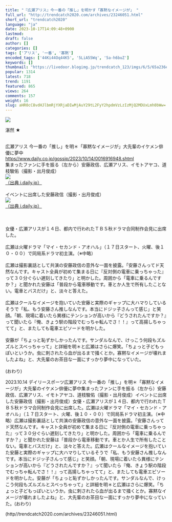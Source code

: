 ```yaml
---
title: "『広瀬アリス』今一番の「推し」を明かす「寡黙なイメージが」 "
full_url: "http://trendcatch2020.com/archives/23246051.html"
short_url: "trendcatch2020"
language: "ja"
date: 2023-10-17T14:09:48+0900
lastmod: 
draft: false
author: []
categories: []
tags: ['アリス', '一番', '寡黙']
encoded_tags: ['44Ki44Oq44K5', '5LiA55Wq', '5a-h6buZ']
keywords: []
thumbnail: "https://livedoor.blogimg.jp/trendcatch_123/imgs/6/5/65a236e8.jpg"
popular: 1314
latest: 718
trend: 1191
featured: 865
views: 264
comments: 157
weight: 16
slug: aHR0cC8vdHJlbmRjYXRjaDIwMjAuY29tL2FyY2hpdmVzLzIzMjQ2MDUxLmh0bWw=
---
```


![](https://livedoor.blogimg.jp/trendcatch_123/imgs/6/5/65a236e8.jpg)

<div><p>湛然 ★ </p><br> 広瀬アリス 今一番の「推し」を明＊「寡黙なイメージが」大先輩のイケメン俳優に夢中 <br> <a target='_blank' href='https//www.daily.co.jp/gossip/2023/10/14/0016916948.shtml'>https//www.daily.co.jp/gossip/2023/10/14/0016916948.shtml</a> <br> 集まったファンに手を振る（左から）安藤政信、広瀬アリス、イモトアヤコ、道枝駿佑（撮影・出月俊成） <br> <a href='https//i.daily.jp/gossip/2023/10/14/Images/f_16916951.jpg' target='_blank' class='' id='img_1_1'><img src='https//livedoor.blogimg.jp/trendcatch_123/imgs/a/f/af7814aa.jpg'><br>（出典 i.daily.jp）<br></a> <br> イベントに出席した安藤政信（撮影・出月俊成） <br> <a href='https//i.daily.jp/gossip/2023/10/14/Images/f_16916949.jpg' target='_blank' class='' id='img_1_2'><img src='https//livedoor.blogimg.jp/trendcatch_123/imgs/a/9/a9937cef.jpg'><br>（出典 i.daily.jp）<br></a> <br> <br> <br> 女優・広瀬アリスが１４日、都内で行われたＴＢＳ秋ドラマ合同制作会見に出席した。 <br> <br> 広瀬は火曜ドラマ「マイ・セカンド・アオハル」（１７日スタート、火曜、後１０・００）で同局系ドラマ初主演。（※中略） <br> <br> 広瀬は撮影裏話として共演の安藤政信の意外な一面を披露。「安藤さんってド天然なんです。キャスト全員が初めて集まる日に『反対側の電車に乗っちゃった』って３０分ぐらい遅刻してきたり」と明かした。周囲から「電車に乗るんですか？」と聞かれた安藤は「普段から電車移動です。車とか人生で所有したことない。電車とバスだけ」と、淡々と答えた。 <br> <br> 広瀬はクールなイメージを抱いていた安藤と実際のギャップに大ハマりしているそうで「私、もう安藤さん推しなんです。本当にドジッ子さんって感じ」と笑顔。「朝、現場に着いたら異様にテンションが高いから『どうされたんですか？』って聞いたら『俺、きょう駅の階段でむっちゃ転んでさ！！』って高揚しちゃってて」と、またしても電車エピソードを明かした。 <br> <br> 安藤が「ちょっと恥ずかしかったんです。サンダルなんで、けっこう何段もズルズルとスベっちゃって」と詳細を明＊と広瀬はさらに爆笑。「ちょっと子どもっぽいというか。虫に刺されたら血が出るまで掻くとか。寡黙なイメージが壊れましたよね」と、大先輩のお茶目な一面にすっかり夢中になっていた。 <br> <br> (おわり) <p>2023.10.14 デイリースポーツ広瀬アリス 今一番の「推し」を明＊「寡黙なイメージが」大先輩のイケメン俳優に夢中集まったファンに手を振る（左から）安藤政信、広瀬アリス、イモトアヤコ、道枝駿佑（撮影・出月俊成）イベントに出席した安藤政信（撮影・出月俊成）女優・広瀬アリスが１４日、都内で行われたＴＢＳ秋ドラマ合同制作会見に出席した。広瀬は火曜ドラマ「マイ・セカンド・アオハル」（１７日スタート、火曜、後１０・００）で同局系ドラマ初主演。（※中略）広瀬は撮影裏話として共演の安藤政信の意外な一面を披露。「安藤さんってド天然なんです。キャスト全員が初めて集まる日に『反対側の電車に乗っちゃった』って３０分ぐらい遅刻してきたり」と明かした。周囲から「電車に乗るんですか？」と聞かれた安藤は「普段から電車移動です。車とか人生で所有したことない。電車とバスだけ」と、淡々と答えた。広瀬はクールなイメージを抱いていた安藤と実際のギャップに大ハマりしているそうで「私、もう安藤さん推しなんです。本当にドジッ子さんって感じ」と笑顔。「朝、現場に着いたら異様にテンションが高いから『どうされたんですか？』って聞いたら『俺、きょう駅の階段でむっちゃ転んでさ！！』って高揚しちゃってて」と、またしても電車エピソードを明かした。安藤が「ちょっと恥ずかしかったんです。サンダルなんで、けっこう何段もズルズルとスベっちゃって」と詳細を明＊と広瀬はさらに爆笑。「ちょっと子どもっぽいというか。虫に刺されたら血が出るまで掻くとか。寡黙なイメージが壊れましたよね」と、大先輩のお茶目な一面にすっかり夢中になっていた。(おわり)</p></div>

(http//trendcatch2020.com/archives/23246051.html)
